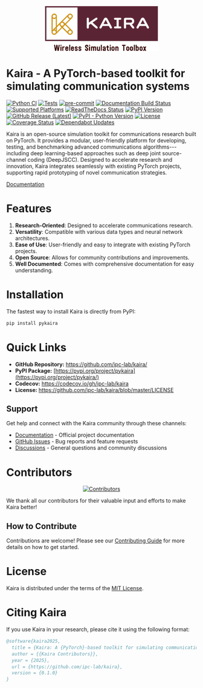 <div align="center">
<img src="docs/_static/logo.png" alt="Kaira Framework Logo">
</div>

# Kaira - A PyTorch-based toolkit for simulating communication systems

[![Python CI](https://github.com/ipc-lab/kaira/actions/workflows/ci.yml/badge.svg)](https://github.com/ipc-lab/kaira/actions/workflows/ci.yml) [![Tests](https://github.com/ipc-lab/kaira/actions/workflows/tests.yml/badge.svg)](https://github.com/ipc-lab/kaira/actions/workflows/tests.yml) [![pre-commit](https://img.shields.io/badge/pre--commit-enabled-brightgreen?logo=pre-commit&logoColor=white)](https://github.com/pre-commit/pre-commit) [![Documentation Build Status](https://github.com/ipc-lab/kaira/actions/workflows/docs.yml/badge.svg)](https://github.com/ipc-lab/kaira/actions/workflows/docs.yml) [![Supported Platforms](https://img.shields.io/badge/platforms-linux--64%2Cosx--64%2Cwin--64-green)](https://github.com/ipc-lab/kaira/) [![ReadTheDocs Status](https://readthedocs.org/projects/kaira/badge/?version=latest)](https://kaira.readthedocs.io/en/latest/?badge=latest) [![PyPI Version](https://img.shields.io/pypi/v/pykaira)](https://pypi.org/project/pykaira/) [![GitHub Release (Latest)](https://img.shields.io/github/v/release/ipc-lab/kaira)](https://github.com/ipc-lab/kaira/releases) [![PyPI - Python Version](https://img.shields.io/pypi/pyversions/pykaira)](https://github.com/ipc-lab/kaira/) [![License](https://img.shields.io/github/license/ipc-lab/kaira.svg)](https://github.com/ipc-lab/kaira/blob/master/LICENSE) [![Coverage Status](https://codecov.io/gh/ipc-lab/kaira/graph/badge.svg?token=6Z2IYG0E6P)](https://codecov.io/gh/ipc-lab/kaira) [![Dependabot Updates](https://github.com/ipc-lab/kaira/actions/workflows/dependabot/dependabot-updates/badge.svg)](https://github.com/ipc-lab/kaira/actions/workflows/dependabot/dependabot-updates)

Kaira is an open-source simulation toolkit for communications research
built on PyTorch. It provides a modular, user-friendly platform for
developing, testing, and benchmarking advanced communications
algorithms---including deep learning-based approaches such as deep joint
source-channel coding (DeepJSCC). Designed to accelerate research and
innovation, Kaira integrates seamlessly with existing PyTorch projects,
supporting rapid prototyping of novel communication strategies.

[Documentation](https://kaira.readthedocs.io/en/latest/)

# Features

1. **Research-Oriented**: Designed to accelerate communications
   research.
2. **Versatility**: Compatible with various data types and neural
   network architectures.
3. **Ease of Use**: User-friendly and easy to integrate with existing
   PyTorch projects.
4. **Open Source**: Allows for community contributions and
   improvements.
5. **Well Documented**: Comes with comprehensive documentation for easy
   understanding.

# Installation

The fastest way to install Kaira is directly from PyPI:

```bash
pip install pykaira
```

# Quick Links

- **GitHub Repository:** <https://github.com/ipc-lab/kaira/>
- **PyPI Package:**
  [https://pypi.org/project/pykaira](https://pypi.org/project/pykaira/)
- **Codecov:** <https://codecov.io/gh/ipc-lab/kaira>
- **License:** <https://github.com/ipc-lab/kaira/blob/master/LICENSE>

## Support

Get help and connect with the Kaira community through these channels:

- [Documentation](https://kaira.readthedocs.io/) - Official project
  documentation
- [GitHub Issues](https://github.com/ipc-lab/kaira/issues) - Bug
  reports and feature requests
- [Discussions](https://github.com/ipc-lab/kaira/discussions) -
  General questions and community discussions

# Contributors

<div align="center">
  <a href="https://github.com/ipc-lab/kaira/graphs/contributors">
    <img src="https://contrib.rocks/image?repo=ipc-lab/kaira" alt="Contributors" />
  </a>
</div>

We thank all our contributors for their valuable input and efforts to make Kaira better!

## How to Contribute

Contributions are welcome! Please see our [Contributing Guide](CONTRIBUTING.md) for more details on how to get started.

# License

Kaira is distributed under the terms of the [MIT
License](https://github.com/ipc-lab/kaira/blob/master/LICENSE).

# Citing Kaira

If you use Kaira in your research, please cite it using the following
format:

```bibtex
@software{kaira2025,
  title = {Kaira: A {PyTorch}-based toolkit for simulating communication systems},
  author = {{Kaira Contributors}},
  year = {2025},
  url = {https://github.com/ipc-lab/kaira},
  version = {0.1.0}
}
```
